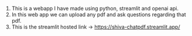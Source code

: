   1. This is a webapp I have made using python, streamlit and openai api.
  2. In this web app we can upload any pdf and ask questions regarding that pdf.
  3. This is the streamlit hosted link -> https://shiva-chatpdf.streamlit.app/
